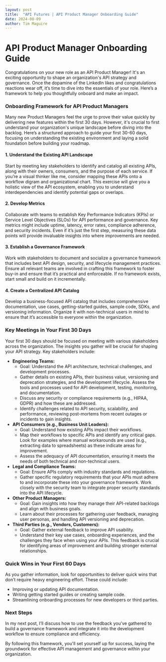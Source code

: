 ```yaml
---
layout: post
title:  "API Futures | API Product Manager Onboarding Guide"
date: 2024-00-09
author: Tim Maguire
---
```


# API Product Manager Onboarding Guide

Congratulations on your new role as an API Product Manager! It's an exciting opportunity to shape an organization's API strategy and governance. Once the dopamine of the LinkedIn likes and congratulations reactions wear off, it’s time to dive into the essentials of your role. Here’s a framework to help you thoughtfully onboard and make an impact.


### **Onboarding Framework for API Product Managers**

Many new Product Managers feel the urge to prove their value quickly by delivering new features within the first 30 days. However, it's crucial to first understand your organization's unique landscape before diving into the backlog. Here’s a structured approach to guide your first 30-60 days, focusing on understanding the existing environment and laying a solid foundation before building your roadmap.


#### **1. Understand the Existing API Landscape**

Start by meeting key stakeholders to identify and catalog all existing APIs, along with their owners, consumers, and the purpose of each service. If you’re a visual thinker like me, consider mapping these APIs onto a workflow digram and organizational chart. This exercise will give you a holistic view of the API ecosystem, enabling you to understand interdependencies and identify potential gaps or overlaps.


#### **2. Develop Metrics**

Collaborate with teams to establish Key Performance Indicators (KPIs) or Service Level Objectives (SLOs) for API performance and governance. Key metrics might include uptime, latency, error rates, compliance adherence, and security incidents. Even if it’s just the first step, measuring these data points will provide invaluable insights into where improvements are needed.


#### **3. Establish a Governance Framework**

Work with stakeholders to document and socialize a governance framework that includes best API design, security, and lifecycle management practices. Ensure all relevant teams are involved in crafting this framework to foster buy-in and ensure that it’s practical and enforceable. If no framework exists, start small and build on it incrementally.


#### **4. Create a Centralized API Catalog**

Develop a business-focused API catalog that includes comprehensive documentation, use cases, getting-started guides, sample code, SDKs, and versioning information. Organize it with non-technical users in mind to ensure that it’s accessible to everyone within the organization.


### **Key Meetings in Your First 30 Days**

Your first 30 days should be focused on meeting with various stakeholders across the organization. The insights you gather will be crucial for shaping your API strategy. Key stakeholders include:



* **Engineering Teams:**
    * Goal: Understand the API architecture, technical challenges, and development processes.
    * Gather details on existing APIs, their business value, versioning and deprecation strategies, and the development lifecycle. Assess the tools and processes used for API development, testing, monitoring, and documentation.
    * Discuss any security or compliance requirements (e.g., HIPAA, GDPR) and how these are addressed.
    * Identify challenges related to API security, scalability, and performance, reviewing post-mortems from recent outages or incidents to gain insights.
* **API Consumers (e.g., Business Unit Leaders):**
    * Goal: Understand how existing APIs impact their workflows.
    * Map their workflows to specific APIs and identify any critical gaps. Look for examples where manual workarounds are used (e.g., extracting data to spreadsheets) as these indicate areas for improvement.
    * Assess the adequacy of API documentation, ensuring it meets the needs of both technical and non-technical users.
* **Legal and Compliance Teams:**
    * Goal: Ensure APIs comply with industry standards and regulations.
    * Gather specific regulatory requirements that your APIs must adhere to and incorporate these into your governance framework. Work closely with the security team to integrate proper security standards into the API lifecycle.
* **Other Product Managers:**
    * Goal: Gain insights into how they manage their API-related backlogs and align with business goals.
    * Learn about their processes for gathering user feedback, managing user personas, and handling API versioning and deprecation.
* **Third Parties (e.g., Vendors, Customers):**
    * Goal: Gather external feedback to improve API usability.
    * Understand their key use cases, onboarding experiences, and the challenges they face when using your APIs. This feedback is crucial for identifying areas of improvement and building stronger external relationships.


### **Quick Wins in Your First 60 Days**

As you gather information, look for opportunities to deliver quick wins that don’t require heavy engineering effort. These could include:



* Improving or updating API documentation.
* Writing getting started guides or creating sample code.
* Streamlining onboarding processes for new developers or third parties.


### **Next Steps**

In my next post, I’ll discuss how to use the feedback you’ve gathered to build a governance framework and integrate it into the development workflow to ensure compliance and efficiency.

By following this framework, you'll set yourself up for success, laying the groundwork for effective API management and governance within your organization.
